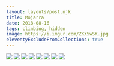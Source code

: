 ```yaml
---
layout: layouts/post.njk
title: Mojarra
date: 2018-08-16
tags: climbing, hidden
image: https://i.imgur.com/ZKX5wSK.jpg
eleventyExcludeFromCollections: true
---
```


![](https://lh3.googleusercontent.com/dEOicYm3uGliiyjJpOQLcl1eALoxEktnaH0BXodKbr1-WXa-mgbcy8CF60Z9OGh8kJ4_seYm5fFoEo6nvg17P_8mcjk4PofcimMKkHGg77gvCUT_ig3066RWSDbZAwSkCFe2Oa4oEqY=w1152-h1534-no)
![](https://lh3.googleusercontent.com/kwyQ2VHY0bpRT8UQzkwqyfJomp4fsLXUgK-IfJ9jw-f3pOIN3xdiU46uJVHD0mwoyw3ZO1xvVz3M4EmhmWjeR9hHmG9qkXus_rattXw-Ri7IuJoHPucNWV4Ec02KT7i6KQYu1Lmp-C0=w1440-h1082-no)
![](https://lh3.googleusercontent.com/jwb2fGmqlmeuytlrcttTYXLxM_rfsff9huYQ60PMON2zlO8WFVwki11ipHMWJXxGjSGQPAAbigKYi7KaZv_mHdmFfH_Pd7B52spDlhoNFZrCPOCwfAzKBtpytggX9jTSl7hClmVOj_o=w1152-h1534-no)
![](https://lh3.googleusercontent.com/CLKroKw4qE5izX9MXt3Thv4L03E6z526y1U6F9s1KhYeRiwdVtjptLSsN6I0sA7dgHtnTFyOzoo7XhxT7dvdMaPSOs3I9Uif45bmV4WIwOkyqnQ1i9lItOOzQ6k50WtqRruj9jqHPuQ=w1152-h1534-no)
![](https://lh3.googleusercontent.com/D0jy4KexINuXXDr-VAUSLuQp0j1kgRHMNyx1-EmkQk3UFzA7Bt4b_wZhv5Do3zsEJETQdaniJHgWi18V117nP7JDjOzjVGMMZmaIyu6ahr4j-smKT-mpo0AhXRvJNuRqfWPeVDaBbv0=w1152-h1534-no)
![](https://lh3.googleusercontent.com/J7KwTXKZaV-rp0YyNJQ2XyIauE2DJCOH0u00nDXbcilfXXRVotSWvatNXJlfVWOmSqANU2T2XlXlL2H0DpwBa7cng5oEylBOPkRoJ_LuGB-byzCu8aQgP2sR3qB_oUHQplfTR0E74uU=w1440-h1082-no)
![](https://lh3.googleusercontent.com/c_mArDjiyOEY3bRwa17q3SaeEchUrhtHbTpbGdgoyugb1SpJMXiPrnfm_hA2zHdLWyxpUW7V7nIfl-0-saHAXq1fB5hHusBMxPzlvCG55qYkQzVs0UkW2NL3g8R_7ITt4v_RWbU-sdQ=w1440-h1082-no)
![](https://lh3.googleusercontent.com/i9jTGH32eqAcJHHYSQVjNkwod2gMg4GBozAURXvyDzDFDw5DkBsGctksj1xane6CNQyzZUtpIF77okCUuLPZ1ZLhXNtE-_1NIWKwRqqjlLimpDSLQLGM1-MDjOCROwElRxSbolFc2fc=w1152-h1534-no)

